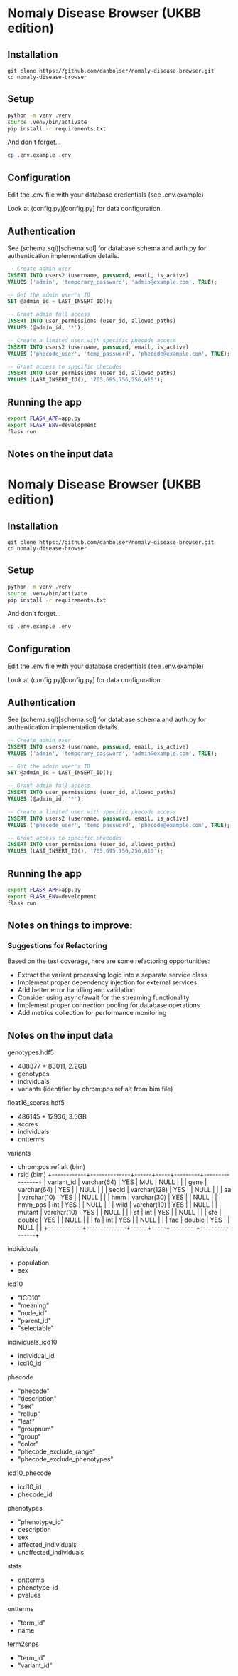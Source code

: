 # Nomaly Disease Browser (UKBB edition)

## Installation

```
git clone https://github.com/danbolser/nomaly-disease-browser.git
cd nomaly-disease-browser
```

## Setup

```bash
python -m venv .venv
source .venv/bin/activate
pip install -r requirements.txt
```

And don't forget...

```bash
cp .env.example .env
```

## Configuration

Edit the .env file with your database credentials (see .env.example)

Look at (config.py)[config.py] for data configuration.

## Authentication

See (schema.sql)[schema.sql] for database schema and auth.py for authentication implementation details.

```sql
-- Create admin user
INSERT INTO users2 (username, password, email, is_active)
VALUES ('admin', 'temporary_password', 'admin@example.com', TRUE);

-- Get the admin user's ID
SET @admin_id = LAST_INSERT_ID();

-- Grant admin full access
INSERT INTO user_permissions (user_id, allowed_paths)
VALUES (@admin_id, '*');

-- Create a limited user with specific phecode access
INSERT INTO users2 (username, password, email, is_active)
VALUES ('phecode_user', 'temp_password', 'phecode@example.com', TRUE);

-- Grant access to specific phecodes
INSERT INTO user_permissions (user_id, allowed_paths)
VALUES (LAST_INSERT_ID(), '705,695,756,256,615');
```


## Running the app

```bash
export FLASK_APP=app.py
export FLASK_ENV=development
flask run
```


## Notes on the input data

# Nomaly Disease Browser (UKBB edition)


## Installation

```
git clone https://github.com/danbolser/nomaly-disease-browser.git
cd nomaly-disease-browser
```

## Setup

```bash
python -m venv .venv
source .venv/bin/activate
pip install -r requirements.txt
```

And don't forget...

```bash
cp .env.example .env
```

## Configuration

Edit the .env file with your database credentials (see .env.example)

Look at (config.py)[config.py] for data configuration.

## Authentication

See (schema.sql)[schema.sql] for database schema and auth.py for authentication implementation details.

```sql
-- Create admin user
INSERT INTO users2 (username, password, email, is_active)
VALUES ('admin', 'temporary_password', 'admin@example.com', TRUE);

-- Get the admin user's ID
SET @admin_id = LAST_INSERT_ID();

-- Grant admin full access
INSERT INTO user_permissions (user_id, allowed_paths)
VALUES (@admin_id, '*');

-- Create a limited user with specific phecode access
INSERT INTO users2 (username, password, email, is_active)
VALUES ('phecode_user', 'temp_password', 'phecode@example.com', TRUE);

-- Grant access to specific phecodes
INSERT INTO user_permissions (user_id, allowed_paths)
VALUES (LAST_INSERT_ID(), '705,695,756,256,615');
```


## Running the app

```bash
export FLASK_APP=app.py
export FLASK_ENV=development
flask run
```


## Notes on things to improve:

### Suggestions for Refactoring

Based on the test coverage, here are some refactoring opportunities:

- Extract the variant processing logic into a separate service class
- Implement proper dependency injection for external services
- Add better error handling and validation
- Consider using async/await for the streaming functionality
- Implement proper connection pooling for database operations
- Add metrics collection for performance monitoring



## Notes on the input data


genotypes.hdf5
* 488377 * 83011, 2.2GB
* genotypes
* individuals
* variants (identifier by chrom:pos:ref:alt from bim file)

float16_scores.hdf5
* 486145 * 12936, 3.5GB
* scores
* individuals
* ontterms

variants 
* chrom:pos:ref:alt (bim)
* rsid (bim)
+------------+--------------+------+-----+---------+----------------+
| variant_id | varchar(64)  | YES  | MUL | NULL    |                |
| gene       | varchar(64)  | YES  |     | NULL    |                |
| seqid      | varchar(128) | YES  |     | NULL    |                |
| aa         | varchar(10)  | YES  |     | NULL    |                |
| hmm        | varchar(30)  | YES  |     | NULL    |                |
| hmm_pos    | int          | YES  |     | NULL    |                |
| wild       | varchar(10)  | YES  |     | NULL    |                |
| mutant     | varchar(10)  | YES  |     | NULL    |                |
| sf         | int          | YES  |     | NULL    |                |
| sfe        | double       | YES  |     | NULL    |                |
| fa         | int          | YES  |     | NULL    |                |
| fae        | double       | YES  |     | NULL    |                |
+------------+--------------+------+-----+---------+----------------+

individuals
* population
* sex

icd10
* "ICD10"
* "meaning"
* "node_id"
* "parent_id"
* "selectable"

individuals_icd10
* individual_id
* icd10_id

phecode
* "phecode"
* "description"
* "sex"
* "rollup"
* "leaf"
* "groupnum"
* "group"
* "color"
* "phecode_exclude_range"
* "phecode_exclude_phenotypes"

icd10_phecode
* icd10_id
* phecode_id

phenotypes
* "phenotype_id"
* description
* sex
* affected_individuals
* unaffected_individuals

stats
* ontterms
* phenotype_id
* pvalues

ontterms
* "term_id"
* name

term2snps
* "term_id"
* "variant_id"

